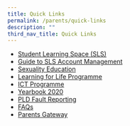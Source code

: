 ```yaml
---
title: Quick Links
permalink: /parents/quick-links
description: ""
third_nav_title: Quick Links
---
```

<ul>
<li><a href="https://canberrasec.moe.edu.sg/parents/quick-links/student-learning-space-sls" target="_blank" rel="noopener">Student Learning Space (SLS)</a></li>
<li><a href="/files/SLS-Account-Management-Guide-for-Sec-Students.pdf" target="_blank" rel="noopener">Guide to SLS Account Management</a></li>
<li><a href="https://canberrasec.moe.edu.sg/parents/quick-links/sexuality-education" target="_blank" rel="noopener">Sexuality Education</a></li>
<li><a href="/parents/quick-links/sexuality-education" target="_blank" rel="noopener">Learning for Life Programme</a></li>
<li><a href="http://cbssict.weebly.com/" target="_blank" rel="noopener">ICT Programme</a></li>
<li><a href="https://canberrasec.moe.edu.sg/qql/slot/u150/2021/Parents/Quick%20Links/Yearbook%202020/Canberra%20Secondary%20School%20Yearbook%202020_Low.pdf" target="_blank" rel="noopener">Yearbook 2020</a></li>
<li><a href="https://canberrasec.moe.edu.sg/parents/quick-links/pld-fault-reporting" target="_blank" rel="noopener">PLD Fault Reporting</a></li>
<li><a href="https://canberrasec.moe.edu.sg/parents/quick-links/faqs" target="_blank" rel="noopener">FAQs</a></li>
<li><a href="https://pg.moe.edu.sg/" target="_blank" rel="noopener">Parents Gateway</a></li>
</ul>